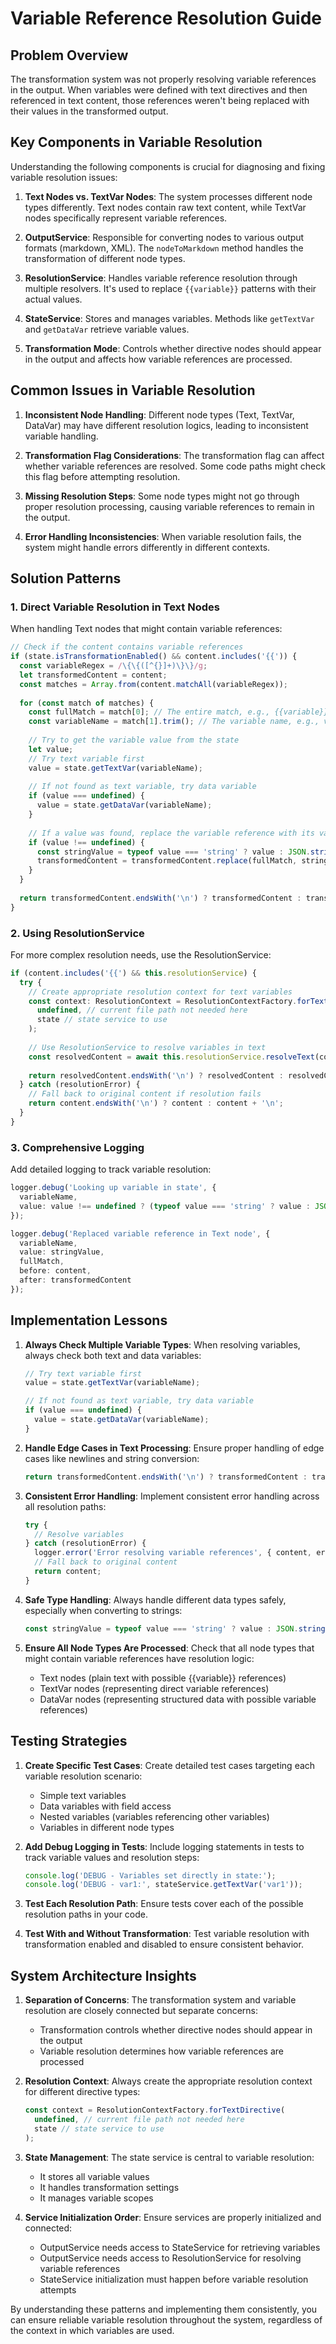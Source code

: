 # Variable Reference Resolution Guide

## Problem Overview

The transformation system was not properly resolving variable references in the output. When variables were defined with text directives and then referenced in text content, those references weren't being replaced with their values in the transformed output.

## Key Components in Variable Resolution

Understanding the following components is crucial for diagnosing and fixing variable resolution issues:

1. **Text Nodes vs. TextVar Nodes**: The system processes different node types differently. Text nodes contain raw text content, while TextVar nodes specifically represent variable references.

2. **OutputService**: Responsible for converting nodes to various output formats (markdown, XML). The `nodeToMarkdown` method handles the transformation of different node types.

3. **ResolutionService**: Handles variable reference resolution through multiple resolvers. It's used to replace `{{variable}}` patterns with their actual values.

4. **StateService**: Stores and manages variables. Methods like `getTextVar` and `getDataVar` retrieve variable values.

5. **Transformation Mode**: Controls whether directive nodes should appear in the output and affects how variable references are processed.

## Common Issues in Variable Resolution

1. **Inconsistent Node Handling**: Different node types (Text, TextVar, DataVar) may have different resolution logics, leading to inconsistent variable handling.

2. **Transformation Flag Considerations**: The transformation flag can affect whether variable references are resolved. Some code paths might check this flag before attempting resolution.

3. **Missing Resolution Steps**: Some node types might not go through proper resolution processing, causing variable references to remain in the output.

4. **Error Handling Inconsistencies**: When variable resolution fails, the system might handle errors differently in different contexts.

## Solution Patterns

### 1. Direct Variable Resolution in Text Nodes

When handling Text nodes that might contain variable references:

```typescript
// Check if the content contains variable references
if (state.isTransformationEnabled() && content.includes('{{')) {
  const variableRegex = /\{\{([^{}]+)\}\}/g;
  let transformedContent = content;
  const matches = Array.from(content.matchAll(variableRegex));
  
  for (const match of matches) {
    const fullMatch = match[0]; // The entire match, e.g., {{variable}}
    const variableName = match[1].trim(); // The variable name, e.g., variable
    
    // Try to get the variable value from the state
    let value;
    // Try text variable first
    value = state.getTextVar(variableName);
    
    // If not found as text variable, try data variable
    if (value === undefined) {
      value = state.getDataVar(variableName);
    }
    
    // If a value was found, replace the variable reference with its value
    if (value !== undefined) {
      const stringValue = typeof value === 'string' ? value : JSON.stringify(value);
      transformedContent = transformedContent.replace(fullMatch, stringValue);
    }
  }
  
  return transformedContent.endsWith('\n') ? transformedContent : transformedContent + '\n';
}
```

### 2. Using ResolutionService

For more complex resolution needs, use the ResolutionService:

```typescript
if (content.includes('{{') && this.resolutionService) {
  try {
    // Create appropriate resolution context for text variables
    const context: ResolutionContext = ResolutionContextFactory.forTextDirective(
      undefined, // current file path not needed here
      state // state service to use
    );
    
    // Use ResolutionService to resolve variables in text
    const resolvedContent = await this.resolutionService.resolveText(content, context);
    
    return resolvedContent.endsWith('\n') ? resolvedContent : resolvedContent + '\n';
  } catch (resolutionError) {
    // Fall back to original content if resolution fails
    return content.endsWith('\n') ? content : content + '\n';
  }
}
```

### 3. Comprehensive Logging

Add detailed logging to track variable resolution:

```typescript
logger.debug('Looking up variable in state', {
  variableName,
  value: value !== undefined ? (typeof value === 'string' ? value : JSON.stringify(value)) : 'undefined'
});

logger.debug('Replaced variable reference in Text node', {
  variableName,
  value: stringValue,
  fullMatch,
  before: content,
  after: transformedContent
});
```

## Implementation Lessons

1. **Always Check Multiple Variable Types**: When resolving variables, always check both text and data variables:
   ```typescript
   // Try text variable first
   value = state.getTextVar(variableName);
   
   // If not found as text variable, try data variable
   if (value === undefined) {
     value = state.getDataVar(variableName);
   }
   ```

2. **Handle Edge Cases in Text Processing**: Ensure proper handling of edge cases like newlines and string conversion:
   ```typescript
   return transformedContent.endsWith('\n') ? transformedContent : transformedContent + '\n';
   ```

3. **Consistent Error Handling**: Implement consistent error handling across all resolution paths:
   ```typescript
   try {
     // Resolve variables
   } catch (resolutionError) {
     logger.error('Error resolving variable references', { content, error: resolutionError });
     // Fall back to original content
     return content;
   }
   ```

4. **Safe Type Handling**: Always handle different data types safely, especially when converting to strings:
   ```typescript
   const stringValue = typeof value === 'string' ? value : JSON.stringify(value);
   ```

5. **Ensure All Node Types Are Processed**: Check that all node types that might contain variable references have resolution logic:
   - Text nodes (plain text with possible {{variable}} references)
   - TextVar nodes (representing direct variable references)
   - DataVar nodes (representing structured data with possible variable references)

## Testing Strategies

1. **Create Specific Test Cases**: Create detailed test cases targeting each variable resolution scenario:
   - Simple text variables
   - Data variables with field access
   - Nested variables (variables referencing other variables)
   - Variables in different node types

2. **Add Debug Logging in Tests**: Include logging statements in tests to track variable values and resolution steps:
   ```typescript
   console.log('DEBUG - Variables set directly in state:');
   console.log('DEBUG - var1:', stateService.getTextVar('var1'));
   ```

3. **Test Each Resolution Path**: Ensure tests cover each of the possible resolution paths in your code.

4. **Test With and Without Transformation**: Test variable resolution with transformation enabled and disabled to ensure consistent behavior.

## System Architecture Insights

1. **Separation of Concerns**: The transformation system and variable resolution are closely connected but separate concerns:
   - Transformation controls whether directive nodes should appear in the output
   - Variable resolution determines how variable references are processed

2. **Resolution Context**: Always create the appropriate resolution context for different directive types:
   ```typescript
   const context = ResolutionContextFactory.forTextDirective(
     undefined, // current file path not needed here
     state // state service to use
   );
   ```

3. **State Management**: The state service is central to variable resolution:
   - It stores all variable values
   - It handles transformation settings
   - It manages variable scopes

4. **Service Initialization Order**: Ensure services are properly initialized and connected:
   - OutputService needs access to StateService for retrieving variables
   - OutputService needs access to ResolutionService for resolving variable references
   - StateService initialization must happen before variable resolution attempts

By understanding these patterns and implementing them consistently, you can ensure reliable variable resolution throughout the system, regardless of the context in which variables are used. 